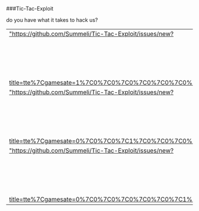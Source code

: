 ###Tic-Tac-Exploit

do you have what it takes to hack us? 

<table>
  <tr>
    <td> <a href=>"https://github.com/Summeli/Tic-Tac-Exploit/issues/new?title=tte%7Cgamesate=1%7C0%7C0%7C0%7C0%7C0%7C0%7C0%7C0&body=Just+push+%27Submit+new+issue%27+without+editing+the+title.+The+README+will+be+updated+after+approximately+30+seconds."<img src="https://raw.githubusercontent.com/Summeli/tic-tac-exploit/master/images/empty.png"  alt="1" width = 128px height = 128px ></a></td>
    <td> <a href=>"https://github.com/Summeli/Tic-Tac-Exploit/issues/new?title=tte%7Cgamesate=0%7C1%7C0%7C0%7C0%7C0%7C0%7C0%7C0&body=Just+push+%27Submit+new+issue%27+without+editing+the+title.+The+README+will+be+updated+after+approximately+30+seconds."<img src="https://raw.githubusercontent.com/Summeli/tic-tac-exploit/master/images/empty.png"  alt="1" width = 128px height = 128px ></a></td>
    <td> <a href=>"https://github.com/Summeli/Tic-Tac-Exploit/issues/new?title=tte%7Cgamesate=0%7C0%7C1%7C0%7C0%7C0%7C0%7C0%7C0&body=Just+push+%27Submit+new+issue%27+without+editing+the+title.+The+README+will+be+updated+after+approximately+30+seconds."<img src="https://raw.githubusercontent.com/Summeli/tic-tac-exploit/master/images/empty.png"  alt="1" width = 128px height = 128px ></a></td>
   </tr> 
   <tr>
    <td> <a href=>"https://github.com/Summeli/Tic-Tac-Exploit/issues/new?title=tte%7Cgamesate=0%7C0%7C0%7C1%7C0%7C0%7C0%7C0%7C0&body=Just+push+%27Submit+new+issue%27+without+editing+the+title.+The+README+will+be+updated+after+approximately+30+seconds."<img src="https://raw.githubusercontent.com/Summeli/tic-tac-exploit/master/images/empty.png"  alt="1" width = 128px height = 128px ></a></td>
    <td> <a href=>"https://github.com/Summeli/Tic-Tac-Exploit/issues/new?title=tte%7Cgamesate=0%7C0%7C0%7C0%7C1%7C0%7C0%7C0%7C0&body=Just+push+%27Submit+new+issue%27+without+editing+the+title.+The+README+will+be+updated+after+approximately+30+seconds."<img src="https://raw.githubusercontent.com/Summeli/tic-tac-exploit/master/images/empty.png"  alt="1" width = 128px height = 128px ></a></td>
    <td> <a href=>"https://github.com/Summeli/Tic-Tac-Exploit/issues/new?title=tte%7Cgamesate=0%7C0%7C0%7C0%7C0%7C1%7C0%7C0%7C0&body=Just+push+%27Submit+new+issue%27+without+editing+the+title.+The+README+will+be+updated+after+approximately+30+seconds."<img src="https://raw.githubusercontent.com/Summeli/tic-tac-exploit/master/images/empty.png"  alt="1" width = 128px height = 128px ></a></td>
  </tr>
     <tr>
    <td> <a href=>"https://github.com/Summeli/Tic-Tac-Exploit/issues/new?title=tte%7Cgamesate=0%7C0%7C0%7C0%7C0%7C0%7C1%7C0%7C0&body=Just+push+%27Submit+new+issue%27+without+editing+the+title.+The+README+will+be+updated+after+approximately+30+seconds."<img src="https://raw.githubusercontent.com/Summeli/tic-tac-exploit/master/images/empty.png"  alt="1" width = 128px height = 128px ></a></td>
    <td> <a href=>"https://github.com/Summeli/Tic-Tac-Exploit/issues/new?title=tte%7Cgamesate=0%7C0%7C0%7C0%7C0%7C0%7C0%7C1%7C0&body=Just+push+%27Submit+new+issue%27+without+editing+the+title.+The+README+will+be+updated+after+approximately+30+seconds."<img src="https://raw.githubusercontent.com/Summeli/tic-tac-exploit/master/images/empty.png"  alt="1" width = 128px height = 128px ></a></td>
    <td> <a href=>"https://github.com/Summeli/Tic-Tac-Exploit/issues/new?title=tte%7Cgamesate=0%7C0%7C0%7C0%7C0%7C0%7C0%7C0%7C1&body=Just+push+%27Submit+new+issue%27+without+editing+the+title.+The+README+will+be+updated+after+approximately+30+seconds."<img src="https://raw.githubusercontent.com/Summeli/tic-tac-exploit/master/images/empty.png"  alt="1" width = 128px height = 128px ></a></td>
  </tr>
</table>